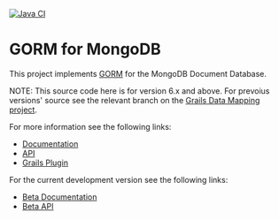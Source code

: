 [![Java CI](https://github.com/grails/gorm-mongodb/actions/workflows/gradle.yml/badge.svg)](https://github.com/grails/gorm-mongodb/actions/workflows/gradle.yml)

# GORM for MongoDB

This project implements [GORM](http://gorm.grails.org/latest/) for the MongoDB Document Database.

NOTE: This source code here is for version 6.x and above. For prevoius versions' source see the relevant branch on the [Grails Data Mapping project](https://github.com/grails/grails-data-mapping/tree/5.x/grails-datastore-gorm-mongodb).

For more information see the following links:

* [Documentation](http://gorm.grails.org/latest/mongodb/manual)
* [API](http://gorm.grails.org/latest/mongodb/api)
* [Grails Plugin](https://grails.org/plugins.html#plugin/mongodb)

For the current development version see the following links:

* [Beta Documentation](http://gorm.grails.org/snapshot/mongodb/manual)
* [Beta API](http://gorm.grails.org/snapshot/mongodb/api)

